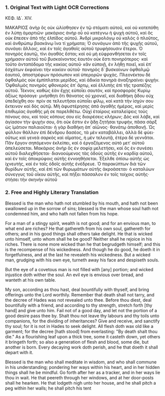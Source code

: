 ### 1. Original Text with Light OCR Corrections

ΚΕΦ. ΙΔ΄. ΧΙV.

ΜΑΚΑΡΙΟΣ ἀνὴρ ὃς οὐκ ὠλίσθησεν ἐν τῷ στόματι αὑτοῦ, καὶ οὐ κατεπόθη ἐν λύπῃ ἁμαρτιῶν· μακάριος ἀνὴρ οὗ οὐ κατέγνω ἡ ψυχὴ αὑτοῦ, καὶ ὃς οὐκ ἔπεσεν ἀπὸ τῆς ἐλπίδος αὑτοῦ. Ἀνδρὶ μικρολόγῳ οὐ καλὸς ὁ πλοῦτος, καὶ ἀνθρώπῳ βασκάνῳ ἵνα τί χρήματα; Ὁ συνάγων ἀπὸ τῆς ψυχῆς αὑτοῦ, συνάγει ἄλλοις, καὶ ἐν τοῖς ἀγαθοῖς αὑτοῦ τρυφήσουσιν ἕτεροι. Ὁ πονηρὸς ἑαυτῷ, τίνι ἀγαθὸς ἔσται; καὶ οὐ μὴ εὐφρανθήσεται ἐν τοῖς χρήμασιν αὑτοῦ τοῦ βυσκαίνοντος ἑαυτὸν οὐκ ἔστι πονηρότερος· καὶ τοῦτο ἀνταπόδομα τῆς κακίας αὑτοῦ· κἂν εὐποιῇ, ἐν λήθῃ ποιεῖ, καὶ ἐπ᾽ ἐσχάτων ἐκφαίνει τὴν κακίαν αὑτοῦ· πονηρὸς δ᾽ βυσκαίνων ὀφθαλμῷ ἑαυτοῦ, ἀποστρέφων πρόσωπον καὶ ὑπερορῶν ψυχάς. Πλεονέκτου δὲ ὀφθαλμὸς οὐκ ἐμπίπλαται μερίδος, καὶ ἀδικία πονηρὰ ἀναξηραίνει ψυχήν. Ὀφθαλμὸς πονηρὸς φθονερὸς ἐπ᾽ ἄρτῳ, καὶ ἐλλιπὴς ἐπὶ τῆς τραπέζης αὑτοῦ. Τέκνον, καθὼς ἐὰν ἔχῃς εὐποΐει σαυτόν, καὶ προσφορὰς Κυρίῳ ἀξίως πρόσαγε· μνήσθητι ὅτι θάνατος οὐ χρονιεῖ, καὶ διαθήκη ᾅδου οὐχ ὑπεδείχθη σοι· πρίν σε τελευτῆσαι εὐποΐει φίλῳ, καὶ κατὰ τὴν ἰσχύν σου ἔκτεινον καὶ δὸς αὑτῷ. Μὴ ἀφυστέρησης ἀπὸ ἀγαθῆς ἡμέρας, καὶ μερὶς ἐπιθυμίας ἀγαθῆς μή σε παρελθέτω. Οὐχὶ ἑταίροις καταλείψεις τοὺς πόνους σου, καὶ τοὺς κόπους σου εἰς διαιρέσεις κλήρων; Δὸς καὶ λάβε, καὶ ἁγίασον τὴν ψυχήν σου, ὅτι οὐκ ἔστιν ἐν ᾅδῃ ζητῆσαι τρυφήν, πᾶσα σὰρξ ὡς ἱμάτιον παλαιοῦται· ἡ γὰρ διαθήκη ἀπ᾽ αἰῶνος· θανάτῳ ἀποθανῇ. Ὡς φύλλον θάλλον ἐπὶ δένδρου δασέος, τὰ μὲν καταβάλλει, ἀλλὰ δὲ φύει· οὕτως καὶ γενεὰ σαρκὸς καὶ αἵματος, ἡ μὲν τελευτᾷ, ἑτέρα δὲ γεννᾶται. Πᾶν ἔργον σηπόμενον ἐκλείπει, καὶ ὁ ἐργαζόμενος αὐτὸ μετ᾽ αὑτοῦ ἀπελεύσεται. Μακάριος ἀνὴρ ὃς ἐν σοφίᾳ μελετήσει, καὶ ὃς ἐν συνέσει αὑτοῦ διαλεχθήσεται· διανοούμενος τὰς ὁδοὺς αὑτῆς ἐν καρδίᾳ αὑτοῦ, καὶ ἐν τοῖς ἀποκρύφοις αὑτῆς ἐννοηθήσεται. Ἐξελθε ὀπίσω αὐτῆς ὡς ἰχνευτής, καὶ ἐν ταῖς ὁδοῖς αὑτῆς ἐνέδρευε. Ὁ παρακύπτων διὰ τῶν θυρίδων αὑτῆς, καὶ ἐπὶ τῶν θυρωμάτων αὑτῆς ἀκροάσεται· ὁ καταλύων σύνεγγυς τοῦ οἴκου αὑτῆς, καὶ πήξει πάσσαλον ἐν τοῖς τοίχοις αὑτῆς· στήσει τὴν σκηνὴν αὑτοῦ

### 2. Free and Highly Literary Translation

Blessed is the man who hath not stumbled by his mouth, and hath not been swallowed up in the sorrow of sins; blessed is the man whose soul hath not condemned him, and who hath not fallen from his hope.

For a man of a stingy spirit, wealth is not good; and for an envious man, to what end are riches? He that gathereth from his own soul, gathereth for others; and in his good things shall others take delight. He that is wicked unto himself, unto whom shall he be good? Neither shall he rejoice in his riches. There is none more wicked than he that begrudgeth himself; and this is the recompense of his wickedness. And though he do good, he doeth it in forgetfulness, and at the last he revealeth his wickedness. But a wicked man, grudging with his own eye, turneth away his face and despiseth souls.

But the eye of a covetous man is not filled with [any] portion; and wicked injustice doth wither the soul. An evil eye is envious over bread, and wanteth at his own table.

My son, according as thou hast, deal bountifully with thyself, and bring offerings unto the Lord worthily. Remember that death shall not tarry, and the decree of Hades was not revealed unto thee. Before thou diest, deal bountifully with a friend, and according to thy strength, stretch forth [thy hand] and give unto him. Fail not of a good day, and let not the portion of a good desire pass thee by. Shalt thou not leave thy labours and thy toils unto companions, for the dividing of inheritances? Give and receive, and sanctify thy soul; for it is not in Hades to seek delight. All flesh doth wax old like a garment; for the decree [hath stood] from everlasting: "By death shalt thou die." As a flourishing leaf upon a thick tree, some it casteth down, yet others it bringeth forth; so also a generation of flesh and blood, some die, but another is born. Every decaying work doth perish, and he that doeth it shall depart with it.

Blessed is the man who shall meditate in wisdom, and who shall commune in his understanding; pondering her ways within his heart, and in her hidden things shall he be mindful. Go forth after her as a tracker, and in her ways lie thou in wait. He that peereth through her windows, and at her door-posts shall he hearken. He that lodgeth nigh unto her house, and he shall pitch a peg within her walls; he shall pitch his tent